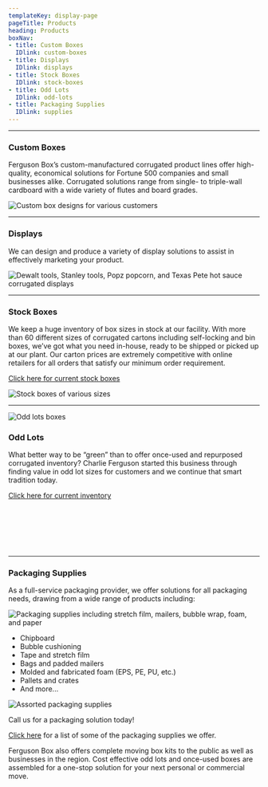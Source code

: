 ```yaml
---
templateKey: display-page
pageTitle: Products
heading: Products
boxNav:
- title: Custom Boxes
  IDlink: custom-boxes
- title: Displays
  IDlink: displays
- title: Stock Boxes
  IDlink: stock-boxes
- title: Odd Lots
  IDlink: odd-lots
- title: Packaging Supplies
  IDlink: supplies
---
```


---
<a id="custom-boxes"></a>

### Custom Boxes

Ferguson Box’s custom-manufactured corrugated product lines offer high-quality, economical solutions for Fortune 500 companies and small businesses alike. Corrugated solutions range from single- to triple-wall cardboard with a wide variety of flutes and board grades.

![Custom box designs for various customers](uploads/custom_boxes.jpg#align-center)

---
<a id="displays"></a>

### Displays

We can design and produce a variety of display solutions to assist in effectively marketing your product.

![Dewalt tools, Stanley tools, Popz popcorn, and Texas Pete hot sauce corrugated displays](uploads/displays.png#align-center)

---
<a id="stock-boxes"></a>

### Stock Boxes

We keep a huge inventory of box sizes in stock at our facility. With more than 60 different sizes of corrugated cartons including self-locking and bin boxes, we’ve got what you need in-house, ready to be shipped or picked up at our plant. Our carton prices are extremely competitive with online retailers for all orders that satisfy our minimum order requirement.

[Click here for current stock boxes](../../../static/uploads/stock_boxes_web.pdf)

![Stock boxes of various sizes](uploads/stock_boxes.jpg#align-center)

---
<a id="odd-lots"></a>

![Odd lots boxes](uploads/odd_lots.jpg#align-left)

### Odd Lots

What better way to be “green” than to offer once-used and repurposed corrugated inventory? Charlie Ferguson started this business through finding value in odd lot sizes for customers and we continue that smart tradition today.

[Click here for current inventory](../../../static/uploads/odd_lots_current_stock.pdf)

<br />
<br />
<br />
<br />
<br />

---
<a id="supplies"></a>

### Packaging Supplies

As a full-service packaging provider, we offer solutions for all packaging needs, drawing from a wide range of products including:

![Packaging supplies including stretch film, mailers, bubble wrap, foam, and paper](uploads/packaging_supplies.png#align-right)

* Chipboard
* Bubble cushioning
* Tape and stretch film
* Bags and padded mailers
* Molded and fabricated foam (EPS, PE, PU, etc.)
* Pallets and crates
* And more...

![Assorted packaging supplies](/uploads/packaging_supplies.png "Packaging supplies")

Call us for a packaging solution today!

[Click here](../../../static/uploads/packaging_supplies_list.pdf) for a list of some of the packaging supplies we offer.

Ferguson Box also offers complete moving box kits to the public as well as businesses in the region. Cost effective odd lots and once-used boxes are assembled for a one-stop solution for your next personal or commercial move.